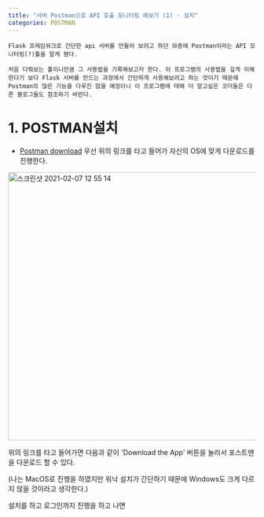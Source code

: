 ```yaml
---
title: "서버 Postman으로 API 호출 모니터링 해보기 (1) - 설치"
categories: POSTMAN
---
```


~~~
Flask 프레임워크로 간단한 api 서버를 만들어 보려고 하던 와중에 Postman이라는 API 모니터링(?)툴을 알게 됐다.

처음 다뤄보는 툴이니만큼 그 사용법을 기록해보고자 한다. 이 프로그램의 사용법을 깊게 이해한다기 보다 Flask 서버를 만드는 과정에서 간단하게 사용해보려고 하는 것이기 때문에 Postman의 많은 기능을 다루진 않을 예정이니 이 프로그램에 대해 더 알고싶은 코더들은 다른 블로그들도 참조하기 바란다.
~~~


# 1. POSTMAN설치

- [Postman download](https://www.postman.com/downloads/ "Postman Download")
우선 위의 링크를 타고 들어가 자신의 OS에 맞게 다운로드를 진행한다.



<img width="546" alt="스크린샷 2021-02-07 12 55 14" src="https://user-images.githubusercontent.com/42923027/107136119-cd1eb880-6943-11eb-8d5a-8f8ed848b6f5.png">

위의 링크를 타고 들어가면 다음과 같이 'Download the App' 버튼을 눌러서 포스트맨을 다운로드 할 수 있다.

(나는 MacOS로 진행을 하였지만 워낙 설치가 간단하기 때문에 Windows도 크게 다르지 않을 것이라고 생각한다.)

설치를 하고 로그인까지 진행을 하고 나면 